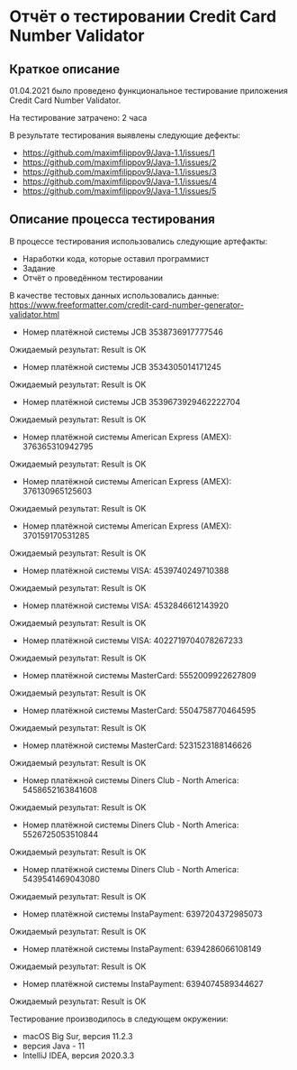 # Отчёт о тестировании Credit Card Number Validator

## Краткое описание

01.04.2021 было проведено функциональное тестирование приложения Credit Card Number Validator.

На тестирование затрачено: 2 часа

В результате тестирования выявлены следующие дефекты:
* https://github.com/maximfilippov9/Java-1.1/issues/1
* https://github.com/maximfilippov9/Java-1.1/issues/2
* https://github.com/maximfilippov9/Java-1.1/issues/3
* https://github.com/maximfilippov9/Java-1.1/issues/4
* https://github.com/maximfilippov9/Java-1.1/issues/5


## Описание процесса тестирования

В процессе тестирования использовались следующие артефакты:
* Наработки кода, которые оставил программист
* Задание
* Отчёт о проведённом тестировании

В качестве тестовых данных использовались данные: https://www.freeformatter.com/credit-card-number-generator-validator.html

* Номер платёжной системы JCB 3538736917777546

Ожидаемый результат: Result is OK
* Номер платёжной системы JCB 3534305014171245

Ожидаемый результат: Result is OK
* Номер платёжной системы JCB 3539673929462222704

Ожидаемый результат: Result is OK
* Номер платёжной системы American Express (AMEX): 376365310942795

Ожидаемый результат: Result is OK
* Номер платёжной системы American Express (AMEX): 376130965125603

Ожидаемый результат: Result is OK
* Номер платёжной системы American Express (AMEX): 370159170531285

Ожидаемый результат: Result is OK
* Номер платёжной системы VISA: 4539740249710388

Ожидаемый результат: Result is OK
* Номер платёжной системы VISA: 4532846612143920

Ожидаемый результат: Result is OK
* Номер платёжной системы VISA: 4022719704078267233

Ожидаемый результат: Result is OK
* Номер платёжной системы MasterCard: 5552009922627809

Ожидаемый результат: Result is OK
* Номер платёжной системы MasterCard: 5504758770464595

Ожидаемый результат: Result is OK
* Номер платёжной системы MasterCard: 5231523188146626

Ожидаемый результат: Result is OK
* Номер платёжной системы Diners Club - North America: 5458652163841608

Ожидаемый результат: Result is OK
* Номер платёжной системы Diners Club - North America: 5526725053510844

Ожидаемый результат: Result is OK
* Номер платёжной системы Diners Club - North America: 5439541469043080

Ожидаемый результат: Result is OK
* Номер платёжной системы InstaPayment: 6397204372985073

Ожидаемый результат: Result is OK
* Номер платёжной системы InstaPayment: 6394286066108149

Ожидаемый результат: Result is OK
* Номер платёжной системы InstaPayment: 6394074589344627

Ожидаемый результат: Result is OK

Тестирование производилось в следующем окружении:
* macOS Big Sur, версия 11.2.3
* версия Java - 11
* IntelliJ IDEA, версия 2020.3.3 